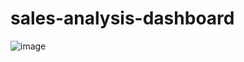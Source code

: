 # sales-analysis-dashboard

![image](https://github.com/user-attachments/assets/dfc5704e-6d25-4987-a298-6b886a2f012b)


